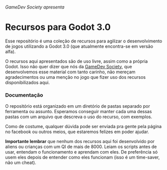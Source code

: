 ###### GameDev Society apresenta

# Recursos para Godot 3.0

Esse repositório é uma coleção de recursos para agilizar o desenvolvimento
de jogos utilizando a Godot 3.0 (que atualmente encontra-se em versão alfa).

O recursos aqui apresentados são de uso livre, assim como a própria Godot.
Isso não quer dizer que nós da [GameDev Society](www.facebook.com/gdsufrgs),
que desenvolvemos esse material com tanto carinho, não mereçam agradecimentos
ou uma menção no jogo que fizer uso dos recursos disponibilizados aqui.

### Documentação

O repositório está organizado em um diretório de pastas separado por ferramenta
ou assunto. Esperamos conseguir manter cada uma dessas pastas com um arquivo que
descreva o uso do recurso, com exemplos.

Como de costume, qualquer dúvida pode ser enviada pra gente pela página no
facebook ou outros meios, que estaremos felizes em poder ajudar.

**Importante lembrar** que nenhum dos recursos aqui foi desenvolvido por aliens
ou crianças com um QI de mais de 8000. Leiam os scripts antes de usar, entendam
o funcionamento e aprendam com eles. De preferência só usem eles depois de
entender como eles funcionam (isso é um time-saver, não um cheat).
